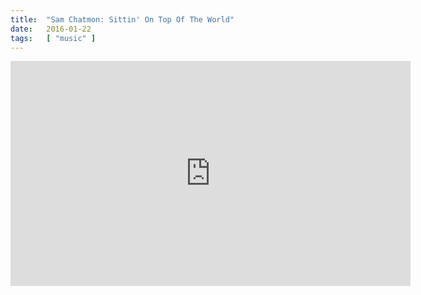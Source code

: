 ```yaml
---
title:  "Sam Chatmon: Sittin' On Top Of The World"
date:   2016-01-22
tags:   [ "music" ]
---
```


<iframe width="640" height="360" src="https://www.youtube.com/embed/ueEQKZcXfjc" frameborder="0"> </iframe>

